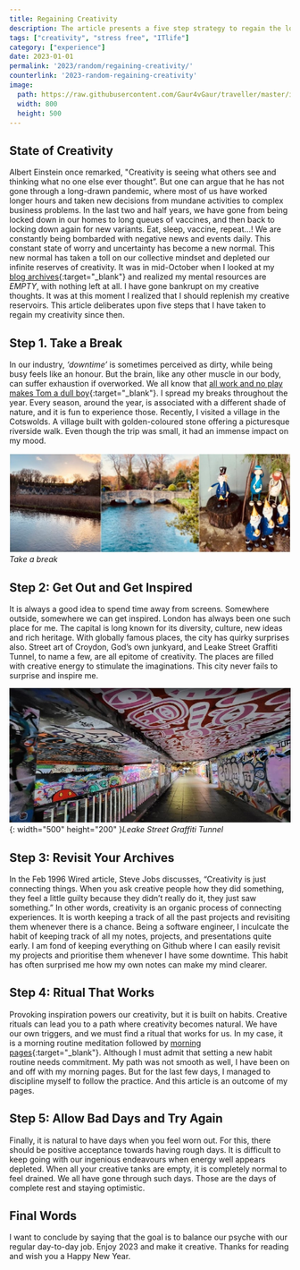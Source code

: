 ```yaml
---
title: Regaining Creativity
description: The article presents a five step strategy to regain the lost creativity after experiencing a long drawn pandemic and negative everyday news. Creativity is necessary to address the complex challenges.
tags: ["creativity", "stress free", "ITlife"]
category: ["experience"]
date: 2023-01-01
permalink: '2023/random/regaining-creativity/'
counterlink: '2023-random-regaining-creativity'
image:
  path: https://raw.githubusercontent.com/Gaur4vGaur/traveller/master/images/random/2023-01-01-regaining-creativity-2023/cover-image.jpeg
  width: 800
  height: 500
---
```


## State of Creativity
Albert Einstein once remarked, "Creativity is seeing what others see and thinking what no one else ever thought”. But one can argue that he has not gone through a long-drawn pandemic, where most of us have worked longer hours and taken new decisions from mundane activities to complex business problems. In the last two and half years, we have gone from being locked down in our homes to long queues of vaccines, and then back to locking down again for new variants. Eat, sleep, vaccine, repeat...! We are constantly being bombarded with negative news and events daily. This constant state of worry and uncertainty has become a new normal. This new normal has taken a toll on our collective mindset and depleted our infinite reserves of creativity. It was in mid-October when I looked at my [blog archives](https://www.gaurgaurav.com/archives/){:target="_blank"} and realized my mental resources are _EMPTY_, with nothing left at all. I have gone bankrupt on my creative thoughts. It was at this moment I realized that I should replenish my creative reservoirs. This article deliberates upon five steps that I have taken to regain my creativity since then.


## Step 1. Take a Break
In our industry, _‘downtime’_ is sometimes perceived as dirty, while being busy feels like an honour. But the brain, like any other muscle in our body, can suffer exhaustion if overworked. We all know that [all work and no play makes Tom a dull boy](https://en.wikipedia.org/wiki/All_work_and_no_play_makes_Jack_a_dull_boy){:target="_blank"}. I spread my breaks throughout the year. Every season, around the year, is associated with a different shade of nature, and it is fun to experience those. Recently, I visited a village in the Cotswolds. A village built with golden-coloured stone offering a picturesque riverside walk. Even though the trip was small, it had an immense impact on my mood.

![Take a break](https://raw.githubusercontent.com/Gaur4vGaur/traveller/master/images/random/2023-01-01-regaining-creativity-2023/takeabreak.jpeg)*Take a break*


## Step 2: Get Out and Get Inspired
It is always a good idea to spend time away from screens. Somewhere outside, somewhere we can get inspired. London has always been one such place for me. The capital is long known for its diversity, culture, new ideas and rich heritage. With globally famous places, the city has quirky surprises also. Street art of Croydon, God’s own junkyard, and Leake Street Graffiti Tunnel, to name a few, are all epitome of creativity. The places are filled with creative energy to stimulate the imaginations. This city never fails to surprise and inspire me.

![Leake Street Graffiti Tunnel](https://raw.githubusercontent.com/Gaur4vGaur/traveller/master/images/random/2023-01-01-regaining-creativity-2023/LeakeStreet.jpg){: width="500" height="200" }*Leake Street Graffiti Tunnel*

## Step 3: Revisit Your Archives
In the Feb 1996 Wired article, Steve Jobs discusses, “Creativity is just connecting things. When you ask creative people how they did something, they feel a little guilty because they didn’t really do it, they just saw something.” In other words, creativity is an organic process of connecting experiences. It is worth keeping a track of all the past projects and revisiting them whenever there is a chance. Being a software engineer, I inculcate the habit of keeping track of all my notes, projects, and presentations quite early. I am fond of keeping everything on Github where I can easily revisit my projects and prioritise them whenever I have some downtime. This habit has often surprised me how my own notes can make my mind clearer.

## Step 4: Ritual That Works
Provoking inspiration powers our creativity, but it is built on habits.  Creative rituals can lead you to a path where creativity becomes natural.  We have our own triggers, and we must find a ritual that works for us. In my case, it is a morning routine meditation followed by [morning pages](https://juliacameronlive.com/basic-tools/morning-pages/){:target="_blank"}. Although I must admit that setting a new habit routine needs commitment. My path was not smooth as well, I have been on and off with my morning pages. But for the last few days, I managed to discipline myself to follow the practice. And this article is an outcome of my pages.


## Step 5: Allow Bad Days and Try Again
Finally, it is natural to have days when you feel worn out. For this, there should be positive acceptance towards having rough days. It is difficult to keep going with our ingenious endeavours when energy well appears depleted. When all your creative tanks are empty, it is completely normal to feel drained. We all have gone through such days. Those are the days of complete rest and staying optimistic.


## Final Words
I want to conclude by saying that the goal is to balance our psyche with our regular day-to-day job. Enjoy 2023 and make it creative. Thanks for reading and wish you a Happy New Year.
